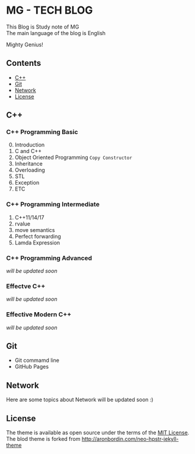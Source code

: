# MG - TECH BLOG
This Blog is Study note of MG  
The main language of the blog is English  

Mighty Genius!  

## Contents

- [C++](#C++)
- [Git](#Git)
- [Network](#Network)
- [License](#License)


## C++

### C++ Programming Basic

0. Introduction
1. C and C++
2. Object Oriented Programming `Copy Constructor`
3. Inheritance
4. Overloading
5. STL
6. Exception
7. ETC


### C++ Programming Intermediate

1. C++11/14/17
2. rvalue 
3. move semantics
4. Perfect forwarding
5. Lamda Expression


### C++ Programming Advanced

*will be updated soon*

### Effectve C++

*will be updated soon*

### Effective Modern C++

*will be updated soon*

## Git

* Git commamd line
* GitHub Pages


## Network

Here are some topics about Network will be updated soon :)


## License

The theme is available as open source under the terms of the [MIT License](http://opensource.org/licenses/MIT).  
The blod theme is forked from http://aronbordin.com/neo-hpstr-jekyll-theme

